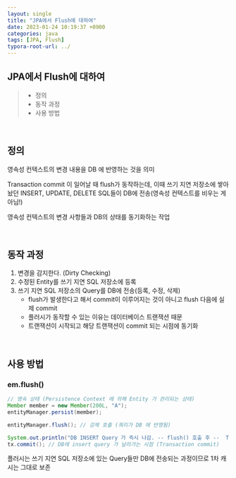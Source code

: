 ```yaml
---
layout: single
title: "JPA에서 Flush에 대하여"
date: 2023-01-24 10:19:37 +0900
categories: java
tags: [JPA, Flush]
typora-root-url: ../
---
```


## JPA에서 Flush에 대하여
> - 정의
> - 동작 과정
> - 사용 방법


<br>

## 정의

영속성 컨텍스트의 변경 내용을 DB 에 반영하는 것을 의미

Transaction commit 이 일어날 때 flush가 동작하는데, 이때 쓰기 지연 저장소에 쌓아 놨던 INSERT, UPDATE, DELETE SQL들이 DB에 전송(영속성 컨텍스트를 비우는 게 아님!)

영속성 컨텍스트의 변경 사항들과 DB의 상태를 동기화하는 작업

<br>

## 동작 과정

1. 변경을 감지한다. (Dirty Checking)
2. 수정된 Entity를 쓰기 지연 SQL 저장소에 등록
3. 쓰기 지연 SQL 저장소의 Query를 DB에 전송(등록, 수정, 삭제)
   - flush가 발생한다고 해서 commit이 이루어지는 것이 아니고 flush 다음에 실제 commit
   - 플러시가 동작할 수 있는 이유는 데이터베이스 트랜잭션 때문
   - 트랜잭션이 시작되고 해당 트랜잭션이 commit 되는 시점에 동기화

<br>

## 사용 방법

### em.flush()

```java
// 영속 상태 (Persistence Context 에 의해 Entity 가 관리되는 상태)
Member member = new Member(200L, "A");
entityManager.persist(member);

entityManager.flush(); // 강제 호출 (쿼리가 DB 에 반영됨)

System.out.println("DB INSERT Query 가 즉시 나감. -- flush() 호출 후 --  Transaction commit 됨.");
tx.commit(); // DB에 insert query 가 날라가는 시점 (Transaction commit)
```

플러시는 쓰기 지연 SQL 저장소에 있는 Query들만 DB에 전송되는 과정이므로 1차 캐시는 그대로 보존




<br>
